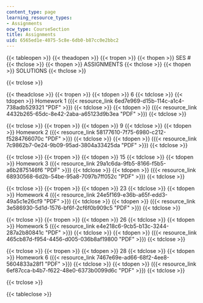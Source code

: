 ```yaml
---
content_type: page
learning_resource_types:
- Assignments
ocw_type: CourseSection
title: Assignments
uid: 6565ed1e-4075-5c8e-6db0-b87cc0e2bbc2
---
```


{{< tableopen >}}
{{< theadopen >}}
{{< tropen >}}
{{< thopen >}}
SES #
{{< thclose >}}
{{< thopen >}}
ASSIGNMENTS
{{< thclose >}}
{{< thopen >}}
SOLUTIONS
{{< thclose >}}

{{< trclose >}}

{{< theadclose >}}
{{< tropen >}}
{{< tdopen >}}
6
{{< tdclose >}}
{{< tdopen >}}
Homework 1 ({{< resource_link 6ed7e969-d15b-114c-a1c4-738adb529321 "PDF" >}})
{{< tdclose >}}
{{< tdopen >}}
({{< resource_link 4432b265-65dc-8e42-2aba-a65123d9b3ea "PDF" >}})
{{< tdclose >}}

{{< trclose >}}
{{< tropen >}}
{{< tdopen >}}
9
{{< tdclose >}}
{{< tdopen >}}
Homework 2 ({{< resource_link 58177610-7f75-6980-c212-f5284766070c "PDF" >}})
{{< tdclose >}}
{{< tdopen >}}
({{< resource_link 7c9862b7-0e24-9b09-95ad-3804a33425da "PDF" >}})
{{< tdclose >}}

{{< trclose >}}
{{< tropen >}}
{{< tdopen >}}
15
{{< tdclose >}}
{{< tdopen >}}
Homework 3 ({{< resource_link 29a1c6da-9fb5-8166-f5b5-a6b2875146f6 "PDF" >}})
{{< tdclose >}}
{{< tdopen >}}
({{< resource_link 68930568-6d2b-54be-95a8-7097b7ff052c "PDF" >}})
{{< tdclose >}}

{{< trclose >}}
{{< tropen >}}
{{< tdopen >}}
23
{{< tdclose >}}
{{< tdopen >}}
Homework 4 ({{< resource_link 24e5f169-e36b-a65f-edd3-49a5c1e26cf9 "PDF" >}})
{{< tdclose >}}
{{< tdopen >}}
({{< resource_link 3e586930-5d1d-1576-bf6f-2cf6f0b909c5 "PDF" >}})
{{< tdclose >}}

{{< trclose >}}
{{< tropen >}}
{{< tdopen >}}
26
{{< tdclose >}}
{{< tdopen >}}
Homework 5 ({{< resource_link e4e218c6-9cb5-b13c-3244-287a2b80841c "PDF" >}})
{{< tdclose >}}
{{< tdopen >}}
({{< resource_link 465cb87d-f954-4456-d005-036b8af19800 "PDF" >}})
{{< tdclose >}}

{{< trclose >}}
{{< tropen >}}
{{< tdopen >}}
28
{{< tdclose >}}
{{< tdopen >}}
Homework 6 ({{< resource_link 7467e69e-ad66-68f2-4ee8-5604833a28f1 "PDF" >}})
{{< tdclose >}}
{{< tdopen >}}
({{< resource_link 6ef87cca-b4b7-f622-48e0-6373b0099d6c "PDF" >}})
{{< tdclose >}}

{{< trclose >}}

{{< tableclose >}}